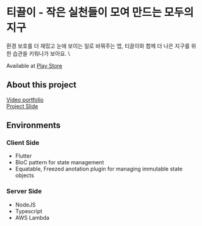 # 티끌이 - 작은 실천들이 모여 만드는 모두의 지구

환경 보호를 더 재밌고 눈에 보이는 일로 바꿔주는 앱, 티끌이와 함께 더 나은 지구를 위한 습관을 키워나가 보아요. \

Available at [Play Store](https://play.google.com/store/apps/details?id=com.moribi.tickley)

## About this project

[Video portfolio](https://www.youtube.com/watch?v=S-BjhR4Pzck&ab_channel=KYUNGWOOKNAM) \
[Project Slide](https://url.kr/3lhut7)

## Environments

### Client Side
- Flutter
- BloC pattern for state management
- Equatable, Freezed anotation plugin for managing immutable state objects

### Server Side
- NodeJS
- Typescript
- AWS Lambda

